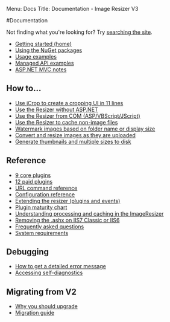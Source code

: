 Menu: Docs
Title: Documentation - Image Resizer V3

#Documentation

Not finding what you're looking for? Try [searching the site](/search).

* [Getting started (home)](/)
* [Using the NuGet packages](/docs/nuget)
* [Usage examples](/docs/examples)
* [Managed API examples](/docs/managed)
* [ASP.NET MVC notes](/docs/mvc)

## How to...

* [Use jCrop to create a cropping UI in 11 lines](http://nathanaeljones.com/573/combining-jcrop-and-server-side-image-resizing/)
* [Use the Resizer without ASP.NET](/docs/howto/use-without-asp-net)
* [Use the Resizer from COM (ASP/VBScript/JScript)](/docs/howto/use-from-com)
* [Use the Resizer to cache non-image files](/docs/howto/cache-non-images)
* [Watermark images based on folder name or display size](/docs/howto/watermark-by-folder-or-size)
* [Convert and resize images as they are uploaded](/docs/howto/upload-and-resize)
* [Generate thumbnails and multiple sizes to disk](/docs/howto/generate-versions)

## Reference

* [9 core plugins](/plugins/free)
* [12 paid plugins](/plugins)
* [URL command reference](/docs/reference)
* [Configuration reference](/docs/configuration)
* [Extending the resizer (plugins and events)](/docs/extending)
* [Plugin maturity chart](/plugins/maturity)
* [Understanding processing and caching in the ImageResizer](/docs/process-and-cache)
* [Removing the .ashx on IIS7 Classic or IIS6](/docs/cleanurls)
* [Frequently asked questions](/docs/faq)
* [System requirements](/docs/requirements)

## Debugging

* [How to get a detailed error message](/docs/geterror)
* [Accessing self-diagnostics](/plugins/diagnostics)

## Migrating from V2

* [Why you should upgrade](/docs/2to3/)
* [Migration guide](/docs/2to3/guide)